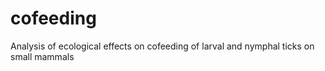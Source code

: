 # cofeeding
Analysis of ecological effects on cofeeding of larval and nymphal ticks on small mammals
